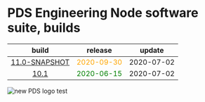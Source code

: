 
PDS Engineering Node software suite, builds
===========================================

|build|release|update|
| :---: | :---: | :---: |
|[11.0-SNAPSHOT](./11.0-SNAPSHOT)|<span style="color:orange">2020-09-30</span>|2020-07-02|
|[10.1](./10.1)|<span style="color:green">2020-06-15</span>|2020-07-02|
  
![new PDS logo test](https://nasa-pds.github.io/pdsen-corral/images/logo.png)